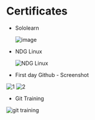 # Certificates
* Sololearn

  ![image](https://user-images.githubusercontent.com/60938404/161256798-2181fe0a-faab-4ada-a353-3b1eab85d82c.png)

* NDG Linux

  ![NDG Linux](https://user-images.githubusercontent.com/60938404/161270091-87301301-7002-48ef-b37d-3aa73c7e417a.png)

* First day Github - Screenshot

![1](https://user-images.githubusercontent.com/60938404/161270235-137255c8-1d70-45f5-b582-89f8cd3149ff.png)
![2](https://user-images.githubusercontent.com/60938404/161270247-c05ed4d4-4563-47b2-8220-bac4889c64c3.png)

* Git Training

![git training](https://user-images.githubusercontent.com/60938404/161271612-a0527b2b-7bc0-481c-9e81-326016fe47a7.png)
